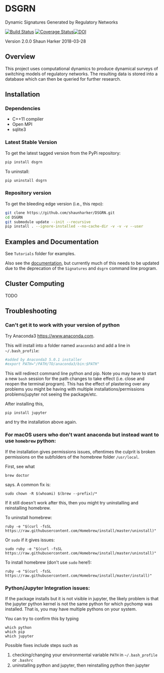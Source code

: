 # DSGRN
Dynamic Signatures Generated by Regulatory Networks

[![Build Status](https://travis-ci.org/shaunharker/DSGRN.svg?branch=master)](https://travis-ci.org/shaunharker/DSGRN) [![Coverage Status](https://coveralls.io/repos/github/shaunharker/DSGRN/badge.svg?branch=master)](https://coveralls.io/github/shaunharker/DSGRN?branch=master)[![DOI](https://zenodo.org/badge/35697682.svg)](https://zenodo.org/badge/latestdoi/35697682)

Version 2.0.0
Shaun Harker
2018-03-28

## Overview 

This project uses computational dynamics to produce
dynamical surveys of switching models of regulatory 
networks. The resulting data is stored into a database
which can then be queried for further research.

## Installation

### Dependencies

* C++11 compiler
* Open MPI
* sqlite3

### Latest Stable Version

To get the latest tagged version from the PyPi repository:

```bash
pip install dsgrn
```

To uninstall:

```bash
pip uninstall dsgrn
```

### Repository version

To get the bleeding edge version (i.e., this repo):

```bash
git clone https://github.com/shaunharker/DSGRN.git
cd DSGRN
git submodule update --init --recursive
pip install . --ignore-installed --no-cache-dir -v -v -v --user
```

## Examples and Documentation

See `Tutorials` folder for examples.

Also see the [documentation](https://shaunharker.github.io/DSGRN/), but currently much of this needs to be updated due to the deprecation of the `Signatures` and `dsgrn` command line program. 

## Cluster Computing

TODO

## Troubleshooting

### Can't get it to work with your version of python

Try Anaconda3 <https://www.anaconda.com>.

This will install into a folder named `anaconda3` and add a line in `~/.bash_profile`:

```bash
#added by Anaconda3 5.0.1 installer
#export PATH="/PATH/TO/anaconda3/bin:$PATH"
```

This will redirect command line python and pip. Note you may have to start a new `bash` session for the path changes to take effect (i.e. close and reopen the terminal program). This has the effect of plastering over any problems you might be having with multiple installations/permissions problems/jupyter not seeing the package/etc.

After installing this,

```
pip install jupyter
```

and try the installation above again.

### For macOS users who don't want anaconda but instead want to use `homebrew` python:

If the installation gives permissions issues, oftentimes the culprit is broken permissions on the subfolders of the homebrew folder `/usr/local`. 

First, see what

```
brew doctor
```

says. A common fix is:

```
sudo chown -R $(whoami) $(brew --prefix)/*
```

If it still doesn't work after this, then you might try uninstalling and reinstalling homebrew.

To uninstall homebrew:

```
ruby -e "$(curl -fsSL https://raw.githubusercontent.com/Homebrew/install/master/uninstall)"
```

Or `sudo` if it gives issues:

```
sudo ruby -e "$(curl -fsSL https://raw.githubusercontent.com/Homebrew/install/master/uninstall)"
```

To install homebrew (don't use `sudo` here!):

```
ruby -e "$(curl -fsSL https://raw.githubusercontent.com/Homebrew/install/master/install)"
```

### Python/Jupyter Integration issues:

If the package installs but it is not visible in jupyter, the likely problem is that the jupyter python kernel is not the same python for which pychomp was installed. That is, you may have multiple pythons on your system.

You can try to confirm this by typing

```
which python
which pip
which jupyter
```

Possible fixes include steps such as 

1. checking/changing your environmental variable `PATH` in `~/.bash_profile` or `.bashrc`
2. uninstalling python and jupyter, then reinstalling python then jupyter
